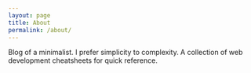 ```yaml
---
layout: page
title: About
permalink: /about/
---
```


Blog of a minimalist. I prefer simplicity to complexity. A collection of web development cheatsheets for quick reference.

